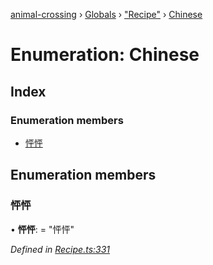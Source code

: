[animal-crossing](../README.md) › [Globals](../globals.md) › ["Recipe"](../modules/_recipe_.md) › [Chinese](_recipe_.chinese.md)

# Enumeration: Chinese

## Index

### Enumeration members

* [怦怦](_recipe_.chinese.md#怦怦)

## Enumeration members

###  怦怦

• **怦怦**: = "怦怦"

*Defined in [Recipe.ts:331](https://github.com/Norviah/animal-crossing/blob/2672d28/module/types/Recipe.ts#L331)*
